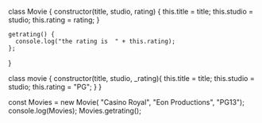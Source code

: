 class Movie {
    constructor(title, studio, rating) {
      this.title = title;
      this.studio = studio;
      this.rating = rating;
    }
  
    getrating() {
      console.log("the rating is  " + this.rating);
    };
  }
   
  class movie {
      constructor(title, studio, _rating){
          this.title = title;
          this.studio = studio;
          this.rating = "PG";
      }
  }

  const Movies = new Movie( "Casino Royal", "Eon Productions", "PG13");  
  console.log(Movies);
  Movies.getrating();
